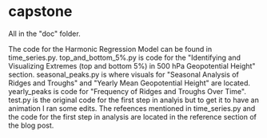 # capstone
All in the "doc" folder. 

The code for the Harmonic Regression Model can be found in time_series.py. top_and_bottom_5%.py is code for the "Identifying and Visualizing Extremes (top and bottom 5%) in 500 hPa Geopotential Height" section. seasonal_peaks.py is where visuals for "Seasonal Analysis of Ridges and Troughs" and "Yearly Mean Geopotential Height" are located. yearly_peaks is code for "Frequency of Ridges and Troughs Over Time". test.py is the original code for the first step in analyis but to get it to have an animation I ran some edits. The refeences mentioned in time_series.py and the code for the first step in analysis are located in the reference section of the blog post.